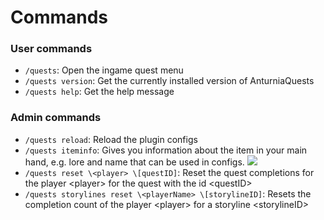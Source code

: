 # Commands

### User commands
- `/quests`: Open the ingame quest menu
- `/quests version`: Get the currently installed version of AnturniaQuests
- `/quests help`: Get the help message

### Admin commands
- `/quests reload`: Reload the plugin configs
- `/quests iteminfo`: Gives you information about the item in your main hand, e.g. lore and name that can be used in configs.
  ![](quests_iteminfo_command_example_1.png)
- `/quests reset \<player> \[questID]`: Reset the quest completions for the player \<player> for the quest with the id \<questID>
- `/quests storylines reset \<playerName> \[storylineID]`: Resets the completion count of the player \<player> for a storyline \<storylineID>

